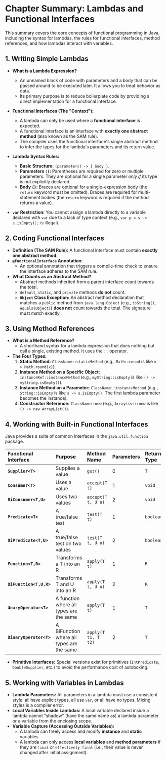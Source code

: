 # Chapter Summary: Lambdas and Functional Interfaces

This summary covers the core concepts of functional programming in Java, including the syntax for lambdas, the rules for functional interfaces, method references, and how lambdas interact with variables.

## 1. Writing Simple Lambdas

* **What is a Lambda Expression?**
    * An unnamed block of code with parameters and a body that can be passed around to be executed later. It allows you to treat behavior as data.
    * Its primary purpose is to reduce boilerplate code by providing a direct implementation for a functional interface.

* **Functional Interfaces (The "Context"):**
    * A lambda can only be used where a **functional interface** is expected.
    * A functional interface is an interface with **exactly one abstract method** (also known as the SAM rule).
    * The compiler uses the functional interface's single abstract method to infer the types for the lambda's parameters and its return value.

* **Lambda Syntax Rules:**
    * **Basic Structure:** `(parameters) -> { body }`.
    * **Parameters `()`:** Parentheses are required for zero or multiple parameters. They are optional for a single parameter *only if* its type is not explicitly declared.
    * **Body `{}`:** Braces are optional for a single-expression body (the `return` keyword must be omitted). Braces are required for multi-statement bodies (the `return` keyword is required if the method returns a value).
* **`var` Restriction:** You cannot assign a lambda directly to a variable declared with `var` due to a lack of type context (e.g., `var p = s -> s.isEmpty();` is illegal).

## 2. Coding Functional Interfaces

* **Definition (The SAM Rule):** A functional interface must contain **exactly one abstract method**.
* **`@FunctionalInterface` Annotation:**
    * An optional annotation that triggers a compile-time check to ensure the interface adheres to the SAM rule.
* **What Counts as an Abstract Method?**
    * Abstract methods inherited from a parent interface count towards the total.
    * `default`, `static`, and `private` methods **do not** count.
    * **`Object` Class Exception:** An abstract method declaration that matches a `public` method from `java.lang.Object` (e.g., `toString()`, `equals(Object)`) **does not** count towards the total. The signature must match exactly.

## 3. Using Method References

* **What is a Method Reference?**
    * A shorthand syntax for a lambda expression that does nothing but call a single, existing method. It uses the `::` operator.
* **The Four Types:**
    1.  **Static Method:** `ClassName::staticMethod` (e.g., `Math::round` is like `x -> Math.round(x)`).
    2.  **Instance Method on a Specific Object:** `instanceRef::instanceMethod` (e.g., `myString::isEmpty` is like `() -> myString.isEmpty()`).
    3.  **Instance Method on a Parameter:** `ClassName::instanceMethod` (e.g., `String::isEmpty` is like `s -> s.isEmpty()`. The first lambda parameter becomes the instance).
    4.  **Constructor Reference:** `ClassName::new` (e.g., `ArrayList::new` is like `() -> new ArrayList()`).

## 4. Working with Built-in Functional Interfaces

Java provides a suite of common interfaces in the `java.util.function` package.

| Functional Interface | Purpose | Method Name | Parameters | Return Type |
| :--- | :--- | :--- | :--- | :--- |
| **`Supplier<T>`** | Supplies a value | `get()` | 0 | `T` |
| **`Consumer<T>`** | Uses a value | `accept(T t)` | 1 | `void` |
| **`BiConsumer<T,U>`**| Uses two values | `accept(T t, U u)`| 2 | `void` |
| **`Predicate<T>`** | A true/false test | `test(T t)` | 1 | `boolean` |
| **`BiPredicate<T,U>`**| A true/false test on two values|`test(T t, U u)` | 2 | `boolean` |
| **`Function<T,R>`** | Transforms a T into an R | `apply(T t)` | 1 | `R` |
| **`BiFunction<T,U,R>`**| Transforms T and U into an R|`apply(T t, U u)` | 2 | `R` |
| **`UnaryOperator<T>`** | A function where all types are the same | `apply(T t)` | 1 | `T` |
| **`BinaryOperator<T>`**| A BiFunction where all types are the same |`apply(T t1, T t2)`| 2 | `T` |

* **Primitive Interfaces:** Special versions exist for primitives (`IntPredicate`, `DoubleSupplier`, etc.) to avoid the performance cost of autoboxing.

## 5. Working with Variables in Lambdas

* **Lambda Parameters:** All parameters in a lambda must use a consistent style: all have explicit types, all use `var`, or all have no types. Mixing styles is a compiler error.
* **Local Variables Inside Lambdas:** A local variable declared inside a lambda cannot "shadow" (have the same name as) a lambda parameter or a variable from the enclosing scope.
* **Variable Capture (Accessing Outside Variables):**
    * A lambda can freely access and modify **instance** and **static** variables.
    * A lambda can only access **local variables** and **method parameters** if they are `final` or `effectively final` (i.e., their value is never changed after initial assignment).